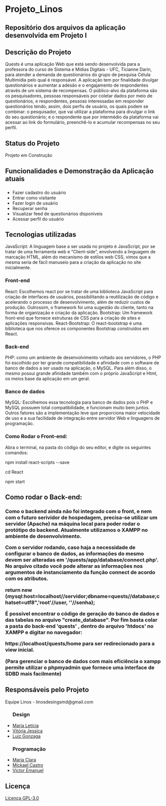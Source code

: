 # Projeto_Linos
<h2>Repositório dos arquivos da aplicação desenvolvida em Projeto I</h2>

<h2>Descrição do Projeto</h2>

  Quests é uma aplicação Web que está sendo desenvolvida para a professora do curso de Sistema e Mídias Digitais - UFC, Ticianne Darin, para atender a demanda de questionários do grupo de pesquisa Célula Multimídia pelo qual é responsável. A aplicação tem por finalidade divulgar questionários e aumentar a adesão e o engajamento de respondentes através de um sistema de recompensas. O público-alvo da plataforma são os pesquisadores, pessoas responsáveis por coletar dados por meio de questionários, e respondentes, pessoas interessadas em responder questionários tendo, assim, dois perfis de usuário, os quais podem se combinar: o pesquisador, que vai utilizar a plataforma para divulgar o link do seu questionário; e o respondente que por intermédio da plataforma vai acessar ao link do formulário, preenchê-lo e acumular recompensas no seu perfil.

<h2>Status do Projeto</h2>
  Projeto em Construção

<h2>Funcionalidades e Demonstração da Aplicação atuais</h2>
  <h3></h3>
  <ul>
   <li>Fazer cadastro do usuário</li>
   <li>Entrar como visitante</li>
   <li>Fazer login de usuário</li>
   <li>Recuperar senha</li>
   <li>Visualizar feed de questionários disponíveis</li>
   <li>Acessar perfil do usuário</li>
  </ul>
 
<h2>Tecnologias utilizadas</h2>
  JavaScript: A linguagem base a ser usada no projeto é JavaScript, por se tratar de uma ferramenta web e “Client-side”, envolvendo a linguagem de marcação HTML, além do mecanismo de estilos web CSS, vimos que a mesma seria de fácil manuseio para a criação da aplicação no site inicialmente.

  <h3>Front-end</h3>  
  React: Escolhemos react por se tratar de uma biblioteca JavaScript para criação de interfaces de usuários, possibilitando a reutilização de código e acelerando o processo de desenvolvimento, além de reduzir custos de produção. Outrossim, o framework foi uma sugestão do cliente, tanto na forma de organização e criação da aplicação.
  Bootstrap: Um framework front-end que fornece estruturas de CSS para a criação de sites e aplicações responsivas.
  React-Bootstrap: O react-bootstrap é uma biblioteca que nos oferece os componentes Bootstrap construídos em React.

  <h3>Back-end</h3>
  PHP: como um ambiente de desenvolvimento voltado aos servidores, o PHP foi escolhido por ter grande compatibilidade e afinidade com o software de banco de dados a ser usado na aplicação, o MySQL. Para além disso, o mesmo possui grande afinidade também com o próprio JavaScript e Html, os meios base da aplicação em um geral.

  <h3>Banco de dados</h3>
  MySQL:  Escolhemos essa tecnologia para banco de dados pois o PHP e MySQL possuem total compatibilidade, e funcionam muito bem juntos. Outros fatores são a implementação leve que proporciona maior velocidade de uso e a sua facilidade de integração entre servidor Web e linguagens de programação.
  
  <h3>Como Rodar o Front-end: </h3>
  Abra o terminal, na pasta do código do seu editor, e digite os seguintes comandos: 
  
  
  npm install react-scripts --save

  cd React

  npm start

  <h2>Como rodar o Back-end: </h2>
  <h3>
  Como o backend ainda não foi integrado com o front, e nem com o futuro serividor de hospedagem, precisa-se utilizar um servidor (Apache) na máquina local para poder rodar o protótipo do backend. Atualmente utilizamos o XAMPP no ambiente de desenvolvimento.

  Com o servidor rodando, caso haja a necessidade de configurar o banco de dados, as informações do mesmo devem ser alteradas em '/quests/app/database/connect.php'. No arquivo citado você pode alterar as informações nos argumentos de instanciamento da função connect de acordo com os atributos.  

  return new (mysql:host=localhost//servidor;dbname=quests//database;chatset=utf8",'root'//user, ''//senha);

  É possível encontrar o código de geração do banco de dados e das tabelas no arquivo "create_database".
  Por fim basta colar a pasta do back-end 'quests' , dentro do arquivo 'htdocs' no XAMPP e digitar no navegador:
  
  https://localhost/quests/home para ser redirecionado para a view inicial.

  (Para gerenciar o banco de dados com mais eficiência o xampp permite utilizar o phpmyadmin que fornece uma interface de SDBD mais facilmente)
</h3>
<h2>Responsáveis pelo Projeto</h2>
  Equipe Linos - linosdesingsmd@gmail.com <br>

  <ul>
    <h3>Design</h3>
    <li><a href="https://github.com/letinepo">Maria Letícia</a></li>
    <li><a href="https://github.com/vitoriajessicapr">Vitória Jessica</a></li>
    <li><a href="https://github.com/LUISGSFILHO">Luiz Gonzaga</a></li>
    <h3>Programação</h3>
    <li><a href="https://github.com/claraolvrx">Maria Clara</a></li>
    <li><a href="https://github.com/mickael-castro">Mickael Castro</a></li>
    <li><a href="https://github.com/victor280504">Victor Emanuel</a></li>
  </ul>
    
<h2>Licença</h2>
  <a href="https://github.com/smdlinos/Projeto_Linos/blob/main/LICENSE">Licença GPL-3.0</a>
